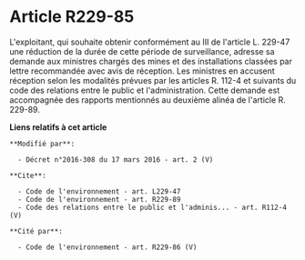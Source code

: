 # Article R229-85

L'exploitant, qui souhaite obtenir conformément au III de l'article L. 229-47 une réduction de la durée de cette période de
surveillance, adresse sa demande aux ministres chargés des mines et des installations classées par lettre recommandée avec
avis de réception. Les ministres en accusent réception selon les modalités prévues par les articles R. 112-4 et suivants du
code des relations entre le public et l'administration. Cette demande est accompagnée des rapports mentionnés au deuxième
alinéa de l'article R. 229-89.

**Liens relatifs à cet article**

	**Modifié par**:

	  - Décret n°2016-308 du 17 mars 2016 - art. 2 (V)

	**Cite**:

	  - Code de l'environnement - art. L229-47
	  - Code de l'environnement - art. R229-89
	  - Code des relations entre le public et l'adminis... - art. R112-4 (V)

	**Cité par**:

	  - Code de l'environnement - art. R229-86 (V)
